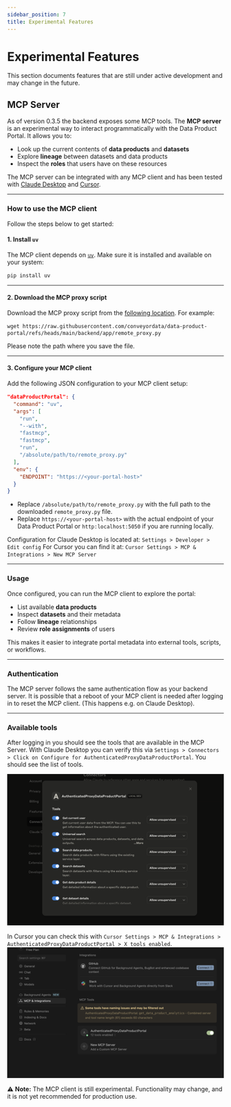 ```yaml
---
sidebar_position: 7
title: Experimental Features
---
```


# Experimental Features

This section documents features that are still under active development and may change in the future.

## MCP Server

As of version 0.3.5 the backend exposes some MCP tools.
The **MCP server** is an experimental way to interact programmatically with the Data Product Portal.
It allows you to:

- Look up the current contents of **data products** and **datasets**
- Explore **lineage** between datasets and data products
- Inspect the **roles** that users have on these resources

The MCP server can be integrated with any MCP client and has been tested with [Claude Desktop](https://claude.ai/download) and [Cursor](https://cursor.com).

---

### How to use the MCP client

Follow the steps below to get started:

#### 1. Install `uv`
The MCP client depends on [`uv`](https://github.com/astral-sh/uv).
Make sure it is installed and available on your system:

```bash
pip install uv
````

---

#### 2. Download the MCP proxy script

Download the MCP proxy script from the [following location](https://raw.githubusercontent.com/conveyordata/data-product-portal/refs/heads/main/backend/app/remote_proxy.py).
For example:

```
wget https://raw.githubusercontent.com/conveyordata/data-product-portal/refs/heads/main/backend/app/remote_proxy.py
```

Please note the path where you save the file.

---

#### 3. Configure your MCP client

Add the following JSON configuration to your MCP client setup:

```json
"dataProductPortal": {
  "command": "uv",
  "args": [
    "run",
    "--with",
    "fastmcp",
    "fastmcp",
    "run",
    "/absolute/path/to/remote_proxy.py"
  ],
  "env": {
    "ENDPOINT": "https://<your-portal-host>"
  }
}
```

* Replace `/absolute/path/to/remote_proxy.py` with the full path to the downloaded `remote_proxy.py` file.
* Replace `https://<your-portal-host>` with the actual endpoint of your Data Product Portal or `http:localhost:5050` if you are running locally.

Configuration for Claude Desktop is located at: `Settings > Developer > Edit config`
For Cursor you can find it at: `Cursor Settings > MCP & Integrations > New MCP Server`

---

### Usage

Once configured, you can run the MCP client to explore the portal:

* List available **data products**
* Inspect **datasets** and their metadata
* Follow **lineage** relationships
* Review **role assignments** of users

This makes it easier to integrate portal metadata into external tools, scripts, or workflows.

---

### Authentication

The MCP server follows the same authentication flow as your backend server. It is possible that a reboot of your MCP client is needed after logging in to reset the MCP client. (This happens e.g. on Claude Desktop).

---

### Available tools

After logging in you should see the tools that are available in the MCP Server.
With Claude Desktop you can verify this via `Settings > Connectors > Click on Configure for AuthenticatedProxyDataProductPortal`. You should see the list of tools.

![Claude with tools access](./img/claude-desktop.png)

In Cursor you can check this with `Cursor Settings > MCP & Integrations > AuthenticatedProxyDataProductPortal > X tools enabled`.
![Cursor with tools access](./img/cursor-mcp.png)


⚠️ **Note:** The MCP client is still experimental. Functionality may change, and it is not yet recommended for production use.

